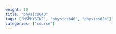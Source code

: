 ```yaml
---
weight: 10
title: "physics640"
tags: ["MSPHYSIK2", "physics640", "physics62a"]
categories: ["course"]
---
```

